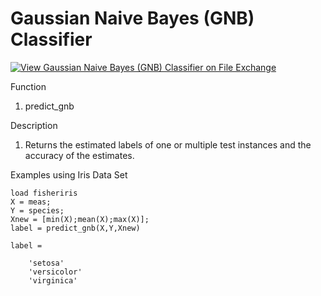 # Gaussian Naive Bayes (GNB) Classifier

[![View Gaussian Naive Bayes (GNB) Classifier on File Exchange](https://www.mathworks.com/matlabcentral/images/matlab-file-exchange.svg)](https://www.mathworks.com/matlabcentral/fileexchange/76355-gaussian-naive-bayes-gnb-classifier)

Function 
1. predict_gnb

Description 
1. Returns the estimated labels of one or multiple test instances and the accuracy of the estimates.

Examples using Iris Data Set

    load fisheriris
    X = meas;
    Y = species;
    Xnew = [min(X);mean(X);max(X)];
    label = predict_gnb(X,Y,Xnew)
    
    label =
    
        'setosa'
        'versicolor'
        'virginica'
